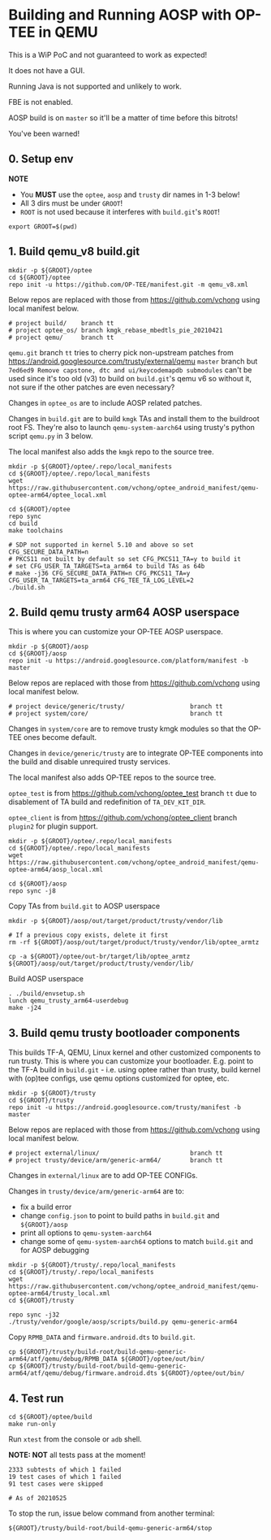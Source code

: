 # Building and Running AOSP with OP-TEE in QEMU

This is a WiP PoC and not guaranteed to work as expected!

It does not have a GUI.

Running Java is not supported and unlikely to work.

FBE is not enabled.

AOSP build is on `master` so it'll be a matter of time before this bitrots!

You've been warned!

## 0. Setup env

**NOTE**
- You **MUST** use the `optee`, `aosp` and `trusty` dir names in 1-3 below!
- All 3 dirs must be under `GROOT`!
- `ROOT` is not used because it interferes with `build.git`'s `ROOT`!

```
export GROOT=$(pwd)
```

## 1. Build qemu_v8 build.git

```
mkdir -p ${GROOT}/optee
cd ${GROOT}/optee
repo init -u https://github.com/OP-TEE/manifest.git -m qemu_v8.xml
```

Below repos are replaced with those from https://github.com/vchong
using local manifest below.

```
# project build/	branch tt
# project optee_os/	branch kmgk_rebase_mbedtls_pie_20210421
# project qemu/		branch tt
```

`qemu.git` branch `tt` tries to cherry pick non-upstream patches from
https://android.googlesource.com/trusty/external/qemu `master` branch
but `7ed6ed9 Remove capstone, dtc and ui/keycodemapdb submodules`
can't be used since it's too old (v3) to build on `build.git`'s qemu v6
so without it, not sure if the other patches are even necessary?

Changes in `optee_os` are to include AOSP related patches.

Changes in `build.git` are to build `kmgk` TAs and install them to the
buildroot root FS. They're also to launch `qemu-system-aarch64` using
trusty's python script `qemu.py` in 3 below.

The local manifest also adds the `kmgk` repo to the source tree.

```
mkdir -p ${GROOT}/optee/.repo/local_manifests
cd ${GROOT}/optee/.repo/local_manifests
wget https://raw.githubusercontent.com/vchong/optee_android_manifest/qemu-optee-arm64/optee_local.xml

cd ${GROOT}/optee
repo sync
cd build
make toolchains

# SDP not supported in kernel 5.10 and above so set CFG_SECURE_DATA_PATH=n
# PKCS11 not built by default so set CFG_PKCS11_TA=y to build it
# set CFG_USER_TA_TARGETS=ta_arm64 to build TAs as 64b
# make -j36 CFG_SECURE_DATA_PATH=n CFG_PKCS11_TA=y CFG_USER_TA_TARGETS=ta_arm64 CFG_TEE_TA_LOG_LEVEL=2
./build.sh
```

## 2. Build qemu trusty arm64 AOSP userspace

This is where you can customize your OP-TEE AOSP userspace.

```
mkdir -p ${GROOT}/aosp
cd ${GROOT}/aosp
repo init -u https://android.googlesource.com/platform/manifest -b master
```

Below repos are replaced with those from https://github.com/vchong
using local manifest below.

```
# project device/generic/trusty/                  branch tt
# project system/core/                            branch tt
```

Changes in `system/core` are to remove trusty kmgk modules so that the
OP-TEE ones become default.

Changes in `device/generic/trusty` are to integrate OP-TEE components
into the build and disable unrequired trusty services.

The local manifest also adds OP-TEE repos to the source tree.

`optee_test` is from https://github.com/vchong/optee_test branch `tt`
due to disablement of TA build and redefinition of `TA_DEV_KIT_DIR`.

`optee_client` is from https://github.com/vchong/optee_client branch
`plugin2` for plugin support.

```
mkdir -p ${GROOT}/optee/.repo/local_manifests
cd ${GROOT}/optee/.repo/local_manifests
wget https://raw.githubusercontent.com/vchong/optee_android_manifest/qemu-optee-arm64/aosp_local.xml

cd ${GROOT}/aosp
repo sync -j8
```

Copy TAs from `build.git` to AOSP userspace

```
mkdir -p ${GROOT}/aosp/out/target/product/trusty/vendor/lib

# If a previous copy exists, delete it first
rm -rf ${GROOT}/aosp/out/target/product/trusty/vendor/lib/optee_armtz

cp -a ${GROOT}/optee/out-br/target/lib/optee_armtz ${GROOT}/aosp/out/target/product/trusty/vendor/lib/
```

Build AOSP userspace

```
. ./build/envsetup.sh
lunch qemu_trusty_arm64-userdebug
make -j24
```

## 3. Build qemu trusty bootloader components

This builds TF-A, QEMU, Linux kernel and other customized components to run
trusty. This is where you can customize your bootloader. E.g. point
to the TF-A build in `build.git` - i.e. using optee rather than trusty,
build kernel with (op)tee configs, use qemu options customized for
optee, etc.

```
mkdir -p ${GROOT}/trusty
cd ${GROOT}/trusty
repo init -u https://android.googlesource.com/trusty/manifest -b master
```

Below repos are replaced with those from https://github.com/vchong
using local manifest below.

```
# project external/linux/                         branch tt
# project trusty/device/arm/generic-arm64/        branch tt
```

Changes in `external/linux` are to add OP-TEE CONFIGs.

Changes in `trusty/device/arm/generic-arm64` are to:
- fix a build error
- change `config.json` to point to build paths in `build.git` and
  `${GROOT}/aosp`
- print all options to `qemu-system-aarch64`
- change some of `qemu-system-aarch64` options to match `build.git` and
  for AOSP debugging

```
mkdir -p ${GROOT}/trusty/.repo/local_manifests
cd ${GROOT}/trusty/.repo/local_manifests
wget https://raw.githubusercontent.com/vchong/optee_android_manifest/qemu-optee-arm64/trusty_local.xml
cd ${GROOT}/trusty

repo sync -j32
./trusty/vendor/google/aosp/scripts/build.py qemu-generic-arm64
```

Copy `RPMB_DATA` and `firmware.android.dts` to `build.git`.

```
cp ${GROOT}/trusty/build-root/build-qemu-generic-arm64/atf/qemu/debug/RPMB_DATA ${GROOT}/optee/out/bin/
cp ${GROOT}/trusty/build-root/build-qemu-generic-arm64/atf/qemu/debug/firmware.android.dts ${GROOT}/optee/out/bin/
```

## 4. Test run

```
cd ${GROOT}/optee/build
make run-only
```

Run `xtest` from the console or `adb` shell.

**NOTE: NOT** all tests pass at the moment!

```
2333 subtests of which 1 failed
19 test cases of which 1 failed
91 test cases were skipped

# As of 20210525
```

To stop the run, issue below command from another terminal:

```
${GROOT}/trusty/build-root/build-qemu-generic-arm64/stop

```

